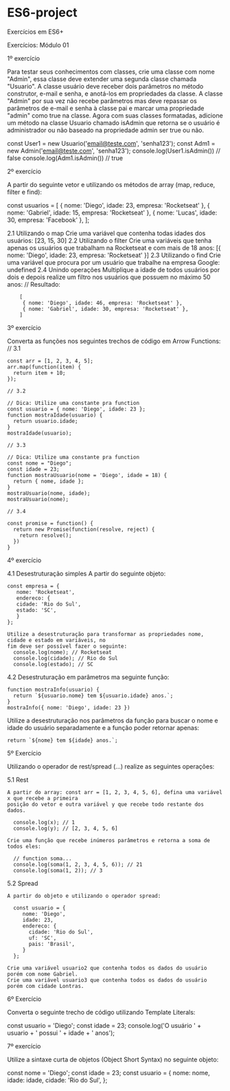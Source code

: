 # ES6-project

Exercícios em ES6+

Exercícios: Módulo 01

1º exercício

Para testar seus conhecimentos com classes, crie uma classe com nome "Admin", essa classe deve
extender uma segunda classe chamada "Usuario".
A classe usuário deve receber dois parâmetros no método construtor, e-mail e senha, e anotá-los
em propriedades da classe. A classe "Admin" por sua vez não recebe parâmetros mas deve
repassar os parâmetros de e-mail e senha à classe pai e marcar uma propriedade "admin" como
true na classe.
Agora com suas classes formatadas, adicione um método na classe Usuario chamado isAdmin que
retorna se o usuário é administrador ou não baseado na propriedade admin ser true ou não.

const User1 = new Usuario('email@teste.com', 'senha123');
const Adm1 = new Admin('email@teste.com', 'senha123');
console.log(User1.isAdmin()) // false
console.log(Adm1.isAdmin()) // true

2º exercício

A partir do seguinte vetor e utilizando os métodos de array (map, reduce, filter e find):

const usuarios = [
 { nome: 'Diego', idade: 23, empresa: 'Rocketseat' },
 { nome: 'Gabriel', idade: 15, empresa: 'Rocketseat' },
 { nome: 'Lucas', idade: 30, empresa: 'Facebook' },
];

  2.1 Utilizando o map
      Crie uma variável que contenha todas idades dos usuários: [23, 15, 30]
  2.2 Utilizando o filter
      Crie uma variáveis que tenha apenas os usuários que trabalham na Rocketseat e com mais de 18 anos: [{ nome: 'Diego', idade: 23, empresa: 'Rocketseat' }]
  2.3 Utilizando o find
      Crie uma variável que procura por um usuário que trabalhe na empresa Google: undefined
  2.4 Unindo operações
      Multiplique a idade de todos usuários por dois e depois realize um filtro nos usuários que possuem no máximo 50 anos:
      // Resultado:
      
        [
         { nome: 'Diego', idade: 46, empresa: 'Rocketseat' },
         { nome: 'Gabriel', idade: 30, empresa: 'Rocketseat' },
        ]
    
3º exercício

  Converta as funções nos seguintes trechos de código em Arrow Functions:
    // 3.1
    
    const arr = [1, 2, 3, 4, 5];
    arr.map(function(item) {
      return item + 10;
    });
    
    // 3.2
    
    // Dica: Utilize uma constante pra function
    const usuario = { nome: 'Diego', idade: 23 };
    function mostraIdade(usuario) {
      return usuario.idade;
    }
    mostraIdade(usuario);
    
    // 3.3
    
    // Dica: Utilize uma constante pra function
    const nome = "Diego";
    const idade = 23;
    function mostraUsuario(nome = 'Diego', idade = 18) {
      return { nome, idade };
    }
    mostraUsuario(nome, idade);
    mostraUsuario(nome);
    
    // 3.4
    
    const promise = function() {
      return new Promise(function(resolve, reject) {
        return resolve();
      })
    }
    
4º exercício

  4.1 Desestruturação simples
    A partir do seguinte objeto:
    
    const empresa = {
       nome: 'Rocketseat',
       endereco: {
       cidade: 'Rio do Sul',
       estado: 'SC',
       }
    };
    
    Utilize a desestruturação para transformar as propriedades nome, cidade e estado em variáveis, no
    fim deve ser possível fazer o seguinte:
      console.log(nome); // Rocketseat
      console.log(cidade); // Rio do Sul
      console.log(estado); // SC
      
  4.2 Desestruturação em parâmetros ma seguinte função:
  
    function mostraInfo(usuario) {
      return `${usuario.nome} tem ${usuario.idade} anos.`;
    }
    mostraInfo({ nome: 'Diego', idade: 23 })
  
  Utilize a desestruturação nos parâmetros da função para buscar o nome e idade do usuário
  separadamente e a função poder retornar apenas:
  
    return `${nome} tem ${idade} anos.`;
  
5º Exercício

  Utilizando o operador de rest/spread (...) realize as seguintes operações:
  
  5.1 Rest
  
    A partir do array: const arr = [1, 2, 3, 4, 5, 6], defina uma variável x que recebe a primeira
    posição do vetor e outra variável y que recebe todo restante dos dados.
    
      console.log(x); // 1
      console.log(y); // [2, 3, 4, 5, 6]
      
    Crie uma função que recebe inúmeros parâmetros e retorna a soma de todos eles:
    
      // function soma...
      console.log(soma(1, 2, 3, 4, 5, 6)); // 21
      console.log(soma(1, 2)); // 3
  
  5.2 Spread
  
    A partir do objeto e utilizando o operador spread:
    
      const usuario = {
         nome: 'Diego',
         idade: 23,
         endereco: {
           cidade: 'Rio do Sul',
           uf: 'SC',
           pais: 'Brasil',
         }
      };
      
    Crie uma variável usuario2 que contenha todos os dados do usuário porém com nome Gabriel.
    Crie uma variável usuario3 que contenha todos os dados do usuário porém com cidade Lontras.
  
6º Exercício

Converta o seguinte trecho de código utilizando Template Literals:

  const usuario = 'Diego';
  const idade = 23;
  console.log('O usuário ' + usuario + ' possui ' + idade + ' anos');

7º exercício

Utilize a sintaxe curta de objetos (Object Short Syntax) no seguinte objeto:

  const nome = 'Diego';
  const idade = 23;
  const usuario = {
     nome: nome,
     idade: idade,
     cidade: 'Rio do Sul',
  };
